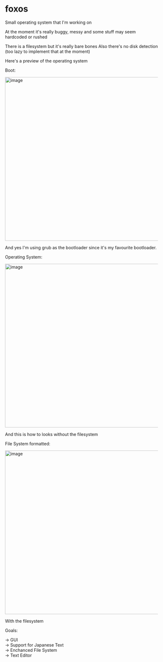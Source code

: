 # foxos

Small operating system that I'm working on

At the moment it's really buggy, messy and some stuff may seem hardcoded or rushed

There is a filesystem but it's really bare bones
Also there's no disk detection (too lazy to implement that at the moment)

Here's a preview of the operating system

Boot:

<img width="832" height="540" alt="image" src="https://github.com/user-attachments/assets/17887868-ec35-4097-8475-6ef242598ec0" />

And yes I'm using grub as the bootloader since it's my favourite bootloader.

Operating System:

<img width="832" height="540" alt="image" src="https://github.com/user-attachments/assets/669c73a1-49e8-40d2-b773-86e6d1955d6b" />

And this is how to looks without the filesystem

File System formatted:

<img width="832" height="540" alt="image" src="https://github.com/user-attachments/assets/1c8f0529-8e79-4567-bb6b-e7ae63cf993d" />

With the filesystem 



Goals:

-> GUI <BR>
-> Support for Japanese Text <BR>
-> Enchanced File System <BR> 
-> Text Editor <BR>
